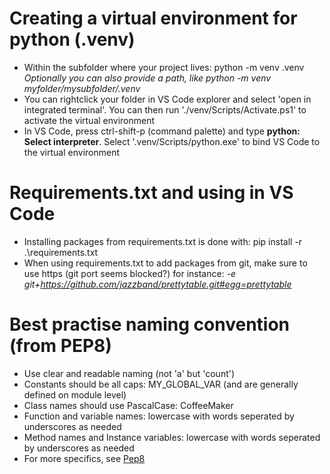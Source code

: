 # Creating a virtual environment for python (.venv) 
- Within the subfolder where your project lives: python -m venv .venv
_Optionally you can also provide a path, like python -m venv myfolder/mysubfolder/.venv_
- You can rightclick your folder in VS Code explorer and select 'open in integrated terminal'. 
You can then run './venv/Scripts/Activate.ps1' to activate the virtual environment
- In VS Code, press ctrl-shift-p (command palette) and type **python: Select interpreter**. 
Select '.venv/Scripts/python.exe' to bind VS Code to the virtual environment



# Requirements.txt and using in VS Code
- Installing packages from requirements.txt is done with: pip install -r .\requirements.txt
- When using requirements.txt to add packages from git, make sure to use https (git port seems blocked?)
for instance: _-e git+https://github.com/jazzband/prettytable.git#egg=prettytable_


# Best practise naming convention (from PEP8)
- Use clear and readable naming (not 'a' but 'count')
- Constants should be all caps: MY_GLOBAL_VAR (and are generally defined on module level)
- Class names should use PascalCase: CoffeeMaker
- Function and variable names: lowercase with words seperated by underscores as needed
- Method names and Instance variables: lowercase with words seperated by underscores as needed
- For more specifics, see [Pep8](https://peps.python.org/pep-0008)